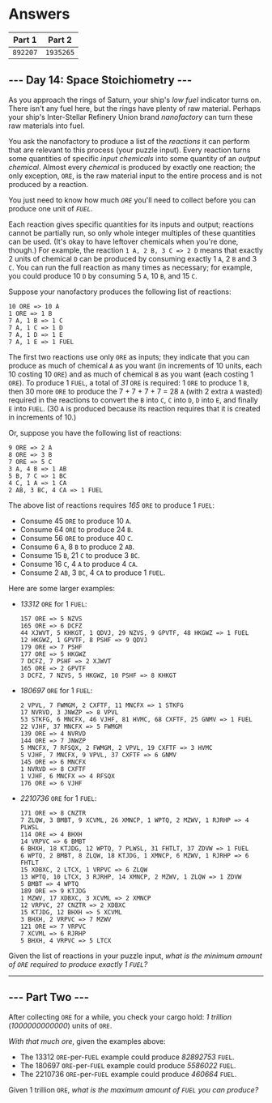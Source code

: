 # Answers

|  Part 1  |   Part 2  |
|----------|-----------|
| `892207` | `1935265` |

## --- Day 14: Space Stoichiometry ---

As you approach the rings of Saturn, your ship's _low fuel_ indicator turns on. There isn't any fuel here, but the rings have plenty of raw material. Perhaps your ship's Inter-Stellar Refinery Union brand _nanofactory_ can turn these raw materials into fuel.

You ask the nanofactory to produce a list of the _reactions_ it can perform that are relevant to this process (your puzzle input). Every reaction turns some quantities of specific _input chemicals_ into some quantity of an _output chemical_. Almost every _chemical_ is produced by exactly one reaction; the only exception, `ORE`, is the raw material input to the entire process and is not produced by a reaction.

You just need to know how much _`ORE`_ you'll need to collect before you can produce one unit of _`FUEL`_.

Each reaction gives specific quantities for its inputs and output; reactions cannot be partially run, so only whole integer multiples of these quantities can be used. (It's okay to have leftover chemicals when you're done, though.) For example, the reaction `1 A, 2 B, 3 C => 2 D` means that exactly 2 units of chemical `D` can be produced by consuming exactly 1 `A`, 2 `B` and 3 `C`. You can run the full reaction as many times as necessary; for example, you could produce 10 `D` by consuming 5 `A`, 10 `B`, and 15 `C`.

Suppose your nanofactory produces the following list of reactions:

    10 ORE => 10 A
    1 ORE => 1 B
    7 A, 1 B => 1 C
    7 A, 1 C => 1 D
    7 A, 1 D => 1 E
    7 A, 1 E => 1 FUEL
    

The first two reactions use only `ORE` as inputs; they indicate that you can produce as much of chemical `A` as you want (in increments of 10 units, each 10 costing 10 `ORE`) and as much of chemical `B` as you want (each costing 1 `ORE`). To produce 1 `FUEL`, a total of _31_ `ORE` is required: 1 `ORE` to produce 1 `B`, then 30 more `ORE` to produce the 7 + 7 + 7 + 7 = 28 `A` (with 2 extra `A` wasted) required in the reactions to convert the `B` into `C`, `C` into `D`, `D` into `E`, and finally `E` into `FUEL`. (30 `A` is produced because its reaction requires that it is created in increments of 10.)

Or, suppose you have the following list of reactions:

    9 ORE => 2 A
    8 ORE => 3 B
    7 ORE => 5 C
    3 A, 4 B => 1 AB
    5 B, 7 C => 1 BC
    4 C, 1 A => 1 CA
    2 AB, 3 BC, 4 CA => 1 FUEL
    

The above list of reactions requires _165_ `ORE` to produce 1 `FUEL`:

*   Consume 45 `ORE` to produce 10 `A`.
*   Consume 64 `ORE` to produce 24 `B`.
*   Consume 56 `ORE` to produce 40 `C`.
*   Consume 6 `A`, 8 `B` to produce 2 `AB`.
*   Consume 15 `B`, 21 `C` to produce 3 `BC`.
*   Consume 16 `C`, 4 `A` to produce 4 `CA`.
*   Consume 2 `AB`, 3 `BC`, 4 `CA` to produce 1 `FUEL`.

Here are some larger examples:

*   _13312_ `ORE` for 1 `FUEL`:
    
        157 ORE => 5 NZVS
        165 ORE => 6 DCFZ
        44 XJWVT, 5 KHKGT, 1 QDVJ, 29 NZVS, 9 GPVTF, 48 HKGWZ => 1 FUEL
        12 HKGWZ, 1 GPVTF, 8 PSHF => 9 QDVJ
        179 ORE => 7 PSHF
        177 ORE => 5 HKGWZ
        7 DCFZ, 7 PSHF => 2 XJWVT
        165 ORE => 2 GPVTF
        3 DCFZ, 7 NZVS, 5 HKGWZ, 10 PSHF => 8 KHKGT
        
    
*   _180697_ `ORE` for 1 `FUEL`:
    
        2 VPVL, 7 FWMGM, 2 CXFTF, 11 MNCFX => 1 STKFG
        17 NVRVD, 3 JNWZP => 8 VPVL
        53 STKFG, 6 MNCFX, 46 VJHF, 81 HVMC, 68 CXFTF, 25 GNMV => 1 FUEL
        22 VJHF, 37 MNCFX => 5 FWMGM
        139 ORE => 4 NVRVD
        144 ORE => 7 JNWZP
        5 MNCFX, 7 RFSQX, 2 FWMGM, 2 VPVL, 19 CXFTF => 3 HVMC
        5 VJHF, 7 MNCFX, 9 VPVL, 37 CXFTF => 6 GNMV
        145 ORE => 6 MNCFX
        1 NVRVD => 8 CXFTF
        1 VJHF, 6 MNCFX => 4 RFSQX
        176 ORE => 6 VJHF
        
    
*   _2210736_ `ORE` for 1 `FUEL`:
    
        171 ORE => 8 CNZTR
        7 ZLQW, 3 BMBT, 9 XCVML, 26 XMNCP, 1 WPTQ, 2 MZWV, 1 RJRHP => 4 PLWSL
        114 ORE => 4 BHXH
        14 VRPVC => 6 BMBT
        6 BHXH, 18 KTJDG, 12 WPTQ, 7 PLWSL, 31 FHTLT, 37 ZDVW => 1 FUEL
        6 WPTQ, 2 BMBT, 8 ZLQW, 18 KTJDG, 1 XMNCP, 6 MZWV, 1 RJRHP => 6 FHTLT
        15 XDBXC, 2 LTCX, 1 VRPVC => 6 ZLQW
        13 WPTQ, 10 LTCX, 3 RJRHP, 14 XMNCP, 2 MZWV, 1 ZLQW => 1 ZDVW
        5 BMBT => 4 WPTQ
        189 ORE => 9 KTJDG
        1 MZWV, 17 XDBXC, 3 XCVML => 2 XMNCP
        12 VRPVC, 27 CNZTR => 2 XDBXC
        15 KTJDG, 12 BHXH => 5 XCVML
        3 BHXH, 2 VRPVC => 7 MZWV
        121 ORE => 7 VRPVC
        7 XCVML => 6 RJRHP
        5 BHXH, 4 VRPVC => 5 LTCX
        
    

Given the list of reactions in your puzzle input, _what is the minimum amount of `ORE` required to produce exactly 1 `FUEL`?_

-----------------

## --- Part Two ---

After collecting `ORE` for a while, you check your cargo hold: _1 trillion_ (_1000000000000_) units of `ORE`.

_With that much ore_, given the examples above:

*   The 13312 `ORE`\-per-`FUEL` example could produce _82892753_ `FUEL`.
*   The 180697 `ORE`\-per-`FUEL` example could produce _5586022_ `FUEL`.
*   The 2210736 `ORE`\-per-`FUEL` example could produce _460664_ `FUEL`.

Given 1 trillion `ORE`, _what is the maximum amount of `FUEL` you can produce?_
